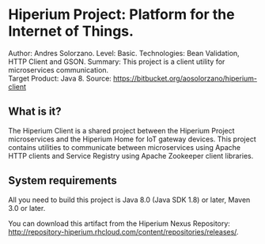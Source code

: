 Hiperium Project: Platform for the Internet of Things.
========================
Author: Andres Solorzano.
Level: Basic.
Technologies: Bean Validation, HTTP Client and GSON.
Summary: This project is a client utility for microservices communication.  
Target Product: Java 8.
Source: <https://bitbucket.org/aosolorzano/hiperium-client>

What is it?
-----------

The Hiperium Client is a shared project between the Hiperium Project microservices and the Hiperium Home for IoT gateway devices. This project contains utilities to communicate between microservices using Apache HTTP clients and Service Registry using Apache Zookeeper client libraries.
 

System requirements
-------------------

All you need to build this project is Java 8.0 (Java SDK 1.8) or later, Maven 3.0 or later.

You can download this artifact from the Hiperium Nexus Repository: <http://repository-hiperium.rhcloud.com/content/repositories/releases/>.